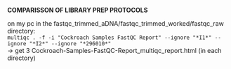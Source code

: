**COMPARISSON OF LIBRARY PREP PROTOCOLS**

on my pc in the fastqc_trimmed_aDNA/fastqc_trimmed_worked/fastqc_raw directory:  
```multiqc . -f -i "Cockroach Samples FastQC Report" --ignore "*I1*" --ignore "*I2*" --ignore "*296010*"```  
-> get 3 Cockroach-Samples-FastQC-Report_multiqc_report.html (in each directory)
